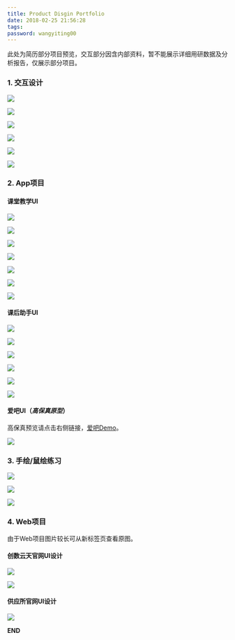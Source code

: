 ```yaml
---
title: Product Disgin Portfolio
date: 2018-02-25 21:56:28
tags:
password: wangyiting00
---
```

此处为简历部分项目预览，交互部分因含内部资料，暂不能展示详细用研数据及分析报告，仅展示部分项目。
<!-- more -->


<h3 id='1'>1. 交互设计</h3>

![](http://opy0mwtlk.bkt.clouddn.com/%E5%B9%BB%E7%81%AF%E7%89%871.PNG?imageMogr2/format/webp?imageMogr2/format/webp)

![](http://opy0mwtlk.bkt.clouddn.com/%E5%B9%BB%E7%81%AF%E7%89%872.PNG?imageMogr2/format/webp?imageMogr2/format/webp)

![](http://opy0mwtlk.bkt.clouddn.com/%E5%B9%BB%E7%81%AF%E7%89%873.PNG?imageMogr2/format/webp?imageMogr2/format/webp)

![](http://opy0mwtlk.bkt.clouddn.com/%E5%B9%BB%E7%81%AF%E7%89%874.PNG?imageMogr2/format/webp?imageMogr2/format/webp)

![](http://opy0mwtlk.bkt.clouddn.com/%E5%B9%BB%E7%81%AF%E7%89%875.PNG?imageMogr2/format/webp?imageMogr2/format/webp)

![](http://opy0mwtlk.bkt.clouddn.com/%E5%B9%BB%E7%81%AF%E7%89%876.PNG?imageMogr2/format/webp?imageMogr2/format/webp)





<h3 id='2'>2. App项目</h3>

#### 课堂教学UI

![](http://opy0mwtlk.bkt.clouddn.com/ketang01.jpg?imageMogr2/format/webp?imageMogr2/format/webp)

![](http://opy0mwtlk.bkt.clouddn.com/ketang02.jpg?imageMogr2/format/webp?imageMogr2/format/webp)

![](http://opy0mwtlk.bkt.clouddn.com/ketang03.jpg?imageMogr2/format/webp?imageMogr2/format/webp)

![](http://opy0mwtlk.bkt.clouddn.com/ketang04.jpg?imageMogr2/format/webp?imageMogr2/format/webp)

![](http://opy0mwtlk.bkt.clouddn.com/ketang05.jpg?imageMogr2/format/webp?imageMogr2/format/webp)

![](http://opy0mwtlk.bkt.clouddn.com/ketang06.jpg?imageMogr2/format/webp?imageMogr2/format/webp)

![](http://opy0mwtlk.bkt.clouddn.com/ketang07.jpg?imageMogr2/format/webp?imageMogr2/format/webp)

#### 课后助手UI

![](http://opy0mwtlk.bkt.clouddn.com/kehou01.jpg?imageMogr2/format/webp?imageMogr2/format/webp)

![](http://opy0mwtlk.bkt.clouddn.com/kehou02.jpg?imageMogr2/format/webp?imageMogr2/format/webp)

![](http://opy0mwtlk.bkt.clouddn.com/kehou03.jpg?imageMogr2/format/webp?imageMogr2/format/webp)

![](http://opy0mwtlk.bkt.clouddn.com/kehou04.jpg?imageMogr2/format/webp?imageMogr2/format/webp)

![](http://opy0mwtlk.bkt.clouddn.com/kehou05.jpg?imageMogr2/format/webp?imageMogr2/format/webp)

![](http://opy0mwtlk.bkt.clouddn.com/kehou06.jpg?imageMogr2/format/webp?imageMogr2/format/webp)

#### 爱吧UI（*高保真原型*）

高保真预览请点击右侧链接，[爱吧Demo](http://erduo.coding.me/Love-Prototype/#p=首页)。

![](http://opy0mwtlk.bkt.clouddn.com/%E5%B9%BB%E7%81%AF%E7%89%877.PNG?imageMogr2/format/webp?imageMogr2/format/webp)

<h3 id='3'>3. 手绘/鼠绘练习</h3>

![](http://opy0mwtlk.bkt.clouddn.com/11.jpg?imageMogr2/format/webp?imageMogr2/format/webp)

![](http://opy0mwtlk.bkt.clouddn.com/12.jpg?imageMogr2/format/webp?imageMogr2/format/webp)

![](http://opy0mwtlk.bkt.clouddn.com/13.jpg?imageMogr2/format/webp?imageMogr2/format/webp)

<h3 id='4'>4. Web项目</h3>

由于Web项目图片较长可从新标签页查看原图。

#### 创数云天官网UI设计

![](http://opy0mwtlk.bkt.clouddn.com/web1-00%20Home.jpg?imageMogr2/format/webp?imageMogr2/format/webp)

![](http://opy0mwtlk.bkt.clouddn.com/web1-01%20%20Product.jpg?imageMogr2/format/webp?imageMogr2/format/webp)

#### 供应所官网UI设计

![](http://opy0mwtlk.bkt.clouddn.com/web2-00%20index.jpg?imageMogr2/format/webp?imageMogr2/format/webp)


**END**